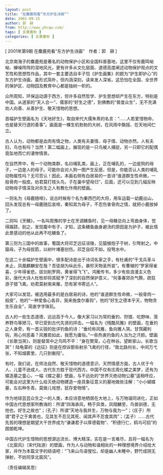 ```yaml
---
layout: post
title: "在麋鹿苑看“东方护生诗画”"
date: 2001-09-15
author: 郭　耕
from: http://www.yhcqw.com/
tags: [ 炎黄春秋 ]
categories: [ 炎黄春秋 ]
---
```



[ 2001年第9期 在麋鹿苑看“东方护生诗画”　作者：郭　耕 ]


北京南海子的麋鹿苑是著名的动物保护小区和全国科普基地，这里不仅有鹿鸣呦呦、蝉噪阵阵的湿地风光，更有许多从文化层面、道德高度阐述动物保护观点的文艺性和思想性作品，其中一套主要选自丰子恺《护生画集》的题为“护生即护心”的东方护生诗画，虽形式简朴，但内涵深刻，读来发人深省。这恐怕在全国、全世界的保护区、动物园及教育中心都是独树一帜的。


众所周知，环保运动源于西方，但许多自然哲学、护生思想却产生在东方，特别是中国。从道家的“天人合一”、儒家的“好生之德”，到佛教的“普度众生”，无不充满劝人向善、从善护生、敬天惜物的思想。

首幅护生壁画名为《天地好生》，取自宋代大儒朱熹的名言：“……人若爱惜物命，也是替天行道的善事”。画面是一棵生机勃勃的大树，在风雨中飘摇、在天地间伫立。


古人认为，动物都是血肉有情之物，人类有夫妻情、母子情、动物亦然。人有夫妇，鸟也有吗？当然！第二幅画上，展现的是一只鸟被人捕捉，另一只即它的配偶竟坠地而亡的凄惨情景。


在自然界中，有一个动物类群，名曰哺乳类，画上，正在哺乳的，一边是狗的母子，一边是人的母子。可能你会对人狗一图产生反感，但是，你能否认人类的哺乳动物属性吗？无可否认！因此，本画右侧有白居易的一首诗“谁道群生性命微，一般骨肉一般皮。劝君莫打枝头鸟，子在巢中望母归”，后面，还可以见到几幅反映动物母子情深及对杀生之人有教化作用的壁画。

一则名为《母鹿随啼》，说古时候有个名为秦西巴的大将，用车运载一幼鹿出山，回头发现总有一母鹿随后哀啼，秦知其为母子，不忍伤害骨肉之情，就把小鹿放掉了。


二则叫《烹鳝》，一名叫周豫的学士在烹调鳝鱼时，见一母鳝总向上弯曲身体，觉得蹊跷，剖之，发现腹中有子，才知，这条鳝鱼曲身避汤的原因是为护子，被此情此景感动的他从此再不吃鳝鱼了。

第三则为三国中的故事，蜀国大将邓芝远征涪陵，见猿猴抱子于树，引弩射之。中猿母，子为母拔箭，以树叶堵塞创伤。邓芝自叹不如，投弩水中。


在这二十余幅护生壁画中，很多配诗是出于诗词名家之手，有杜甫的“干戈兵革斗未止，凤凰麒麟安在哉？吾徒胡为纵此乐，暴殄天物圣所哀”。有曹植的“罗家得雀喜，少年得雀悲。拔剑削罗网，黄雀得飞飞”。鸿雁传书，多少有些浪漫主义色彩，唐代大诗人杜牧却将其赋予了深刻的自然保护意义，“何事春郊杀气腾，疏狂游子猎飞禽。劝君莫射南来雁，恐有家书寄远人”。


大家可以发现，被选用最多的是白居易的诗，他的“谁道群生性命微，一般骨肉一般皮”，他的“一种爱鱼心各异，我来施食尔垂钩”，他的“好生之德本乎天，物物贪生乐自全”，简直字字珠玑。


古人的一些生态道德，远远高于今人，像大家习以为常的垂钓、狩猎、吃野味、笼养野鸟等陋习，早已受到古代先贤的抨击。一幅名为《残酷风雅》的壁画，在垂钓之人身旁，有一首尖锐的批评钓鱼的诗：“垂纶称风雅，鱼向雅人哭。甘饵藏利钩，用心何恶毒？风雅若如此，我愿为庸俗。”一些热衷钓鱼的人当为之汗颜。壁画《长歌当哭》，则是替笼中之鸟鸣不平：“身在樊笼，心在林谷。望断家山，长歌当哭”！陆龟蒙的《远征》则是在控诉那些射杀飞禽的行径，“南北路何长，中间万弋张，不知烟雾里，几只到衡阳”。


有时，我们说，在师法自然、敬天惜物的道德意识、天然情感方面，古人优于今人、儿童不逊成人、古代东方胜于现代西方。中国不仅有庄周化蝶之美梦，还有为蝶造墓之童心，一幅《蝶之墓》壁画，与不远处的“世界灭绝动物公墓”遥相呼应，可能会对这里为什么给灭绝动物建造一座具象征意义的墓地做些注解：“小小蝴蝶墓，左右种冬青。莫做儿戏想，犹存爱物情”。


作为地球芸芸众生之一的人类，本应诗意地栖居在大地上，与万物谐同进化，正如中国古代思想家所教诲的：所谓“四海承风，畅于异类，凤翔麟至，鸟兽驯德，无他也，好生之故也”；（孔子）所谓“天地与我并生，万物与我为一”；（庄子）所谓“君子之于禽兽也，见其生不忍见其死、闻其声不忍食其肉”；（孟子）……古代先哲的理想是期望大千世界成为“谦谦君子以厚德载物”、“积德行仁，鸥鸟可招”的朗朗乾坤。


中国古代护生惜物的思想源远流长、博大精深，实在是一言难尽，且将一幅名为《北窗风》（宋代陆游）的壁画，作为人与动物和谐相处的一种理想境界介绍给大家，并作为本篇文字的结语吧：“飞来山鸟语惺忪，却是幽人未睡中，野竹成阴无弹射，不妨同享北窗风”。

（责任编辑吴思）


